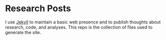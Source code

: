 # Research Posts

I use [Jekyll](https://github.com/jekyll/jekyll) to maintain a basic web presence and to publish thoughts about research, code, and analyses.  This repo is the collection of files used to generate the site.

